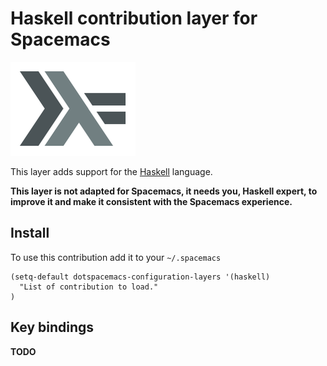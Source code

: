 # Haskell contribution layer for Spacemacs

![Smex](https://raw.githubusercontent.com/syl20bnr/spacemacs/master/contrib/lang/haskell/haskell.png)

This layer adds support for the [Haskell][] language.

**This layer is not adapted for Spacemacs, it needs you, Haskell expert, to
improve it and make it consistent with the Spacemacs experience.**

## Install

To use this contribution add it to your `~/.spacemacs`

```elisp
(setq-default dotspacemacs-configuration-layers '(haskell)
  "List of contribution to load."
)
```

## Key bindings

**TODO**

[Haskell]: https://www.haskell.org/
